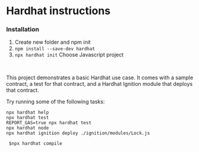 # Hardhat instructions

### Installation

1. Create new folder and npm init
2. `npm install --save-dev hardhat`
3. `npx hardhat init` Choose Javascript project

<br>

This project demonstrates a basic Hardhat use case. It comes with a sample contract, a test for that contract, and a Hardhat Ignition module that deploys that contract.

Try running some of the following tasks:

```shell
npx hardhat help
npx hardhat test
REPORT_GAS=true npx hardhat test
npx hardhat node
npx hardhat ignition deploy ./ignition/modules/Lock.js
```

```
 $npx hardhat compile
```
